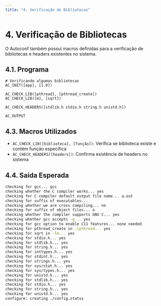 ```yaml
---
title: "4. Verificação de Bibliotecas"
---
```


# 4. Verificação de Bibliotecas

O Autoconf também possui macros definidas para a verificação de bibliotecas e
headers existentes no sistema.

## 4.1. Programa

```autoconf
# Verificando algumas bibliotecas
AC_INIT([epp], [1.0])

AC_CHECK_LIB([pthread], [pthread_create])
AC_CHECK_LIB([m], [sqrt])

AC_CHECK_HEADERS([stdlib.h stdio.h string.h unistd.h])

AC_OUTPUT
```

## 4.3. Macros Utilizados

- `AC_CHECK_LIB([biblioteca], [função])`: Verifica se biblioteca existe e
  contém função específica
- `AC_CHECK_HEADERS([headers])`: Confirma existência de headers no sistema

## 4.4. Saída Esperada

```sh
checking for gcc... gcc
checking whether the C compiler works... yes
checking for C compiler default output file name... a.out
checking for suffix of executables...
checking whether we are cross compiling... no
checking for suffix of object files... o
checking whether the compiler supports GNU C... yes
checking whether gcc accepts -g... yes
checking for gcc option to enable C11 features... none needed
checking for pthread_create in -lpthread... yes
checking for sqrt in -lm... yes
checking for stdio.h... yes
checking for stdlib.h... yes
checking for string.h... yes
checking for inttypes.h... yes
checking for stdint.h... yes
checking for strings.h... yes
checking for sys/stat.h... yes
checking for sys/types.h... yes
checking for unistd.h... yes
checking for stdlib.h... yes
checking for stdio.h... yes
checking for string.h... yes
checking for unistd.h... yes
configure: creating ./config.status
```
